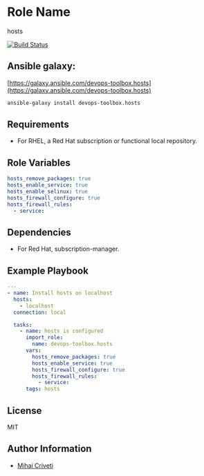 Role Name
=========

hosts

[![Build Status](https://travis-ci.org/cmihai-ansible/hosts.svg?branch=master)](https://travis-ci.org/cmihai-ansible/hosts)

Ansible galaxy:
---------------

[https://galaxy.ansible.com/devops-toolbox.hosts](https://galaxy.ansible.com/devops-toolbox.hosts)

```bash
ansible-galaxy install devops-toolbox.hosts
```

Requirements
------------

- For RHEL, a Red Hat subscription or functional local repository.

Role Variables
--------------

```yaml
hosts_remove_packages: true
hosts_enable_service: true
hosts_enable_selinux: true
hosts_firewall_configure: true
hosts_firewall_rules:
  - service:
```

Dependencies
------------

- For Red Hat, subscription-manager.

Example Playbook
----------------

```yaml
---
- name: Install hosts on localhost
  hosts:
    - localhost
  connection: local

  tasks:
    - name: hosts is configured
      import_role:
        name: devops-toolbox.hosts
      vars:
        hosts_remove_packages: true
        hosts_enable_service: true
        hosts_firewall_configure: true
        hosts_firewall_rules:
          - service:
      tags: hosts
```

License
-------

MIT

Author Information
------------------

- [Mihai Criveti](https://www.linkedin.com/in/devops-toolbox.)
